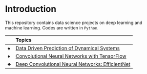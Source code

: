 
# Introduction

This repository contains data science projects on deep learning and machine learning. Codes are written in `Python`.   
    
||Topics|
|:-----|:--------|
|:spades:|[Data Driven Prediction of Dynamical Systems](https://github.com/mdaneshv/DataScience/blob/master/Deep%20Learning%20Project/README.md)|        
|:diamonds:|[Convolutional Neural Networks with TensorFlow]()|    
|:clubs:|[Deep Convolutional Neural Networks: EfficientNet]()|     




